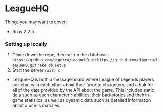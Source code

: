 # LeagueHQ

Things you may want to cover:

* Ruby 2.2.5

### Setting up locally
1. Clone down the repo, then set up the database.
`https://github.com/djgorra/LeagueHQ.githttps://github.com/djgorra/LeagueHQ.git`
`rake db:setup`
2. Start the server
`rails s`

* LeagueHQ is both a message board where League of Legends players can chat with each other about their favorite characters, and a hub for all of the data provided by the API about the game. This includes static data such as each character's abilities, their backstories and their in-game statistics, as well as dynamic data such as detailed information about a user's matches.
